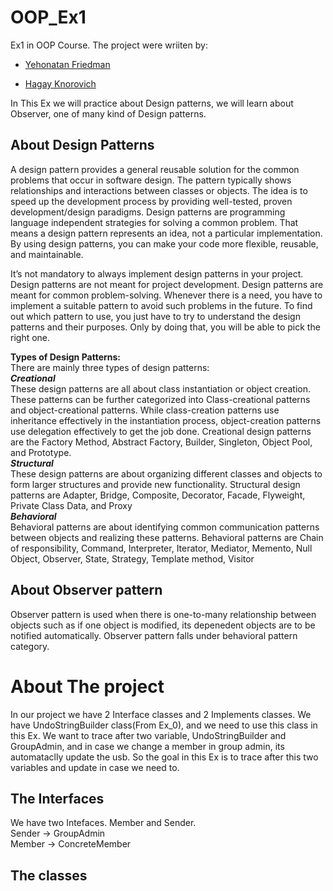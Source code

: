 # OOP_Ex1
Ex1 in OOP Course.
The project were wriiten by:
- [Yehonatan Friedman](https://github.com/YehonatanFr?tab=repositories)
+ [Hagay Knorovich](https://github.com/hagayknoro)

In This Ex we will practice about Design patterns, we will learn about Observer, one of many kind of Design patterns.
## About Design Patterns
A design pattern provides a general reusable solution for the common problems that occur in software design. The pattern typically shows relationships and interactions between classes or objects. The idea is to speed up the development process by providing well-tested, proven development/design paradigms. Design patterns are programming language independent strategies for solving a common problem. That means a design pattern represents an idea, not a particular implementation. By using design patterns, you can make your code more flexible, reusable, and maintainable.

It’s not mandatory to always implement design patterns in your project. Design patterns are not meant for project development. Design patterns are meant for common problem-solving. Whenever there is a need, you have to implement a suitable pattern to avoid such problems in the future. To find out which pattern to use, you just have to try to understand the design patterns and their purposes. Only by doing that, you will be able to pick the right one. 

**Types of Design Patterns:**   
There are mainly three types of design patterns:     
***Creational***    
These design patterns are all about class instantiation or object creation. These patterns can be further categorized into Class-creational patterns and object-creational patterns. While class-creation patterns use inheritance effectively in the instantiation process, object-creation patterns use delegation effectively to get the job done. 
Creational design patterns are the Factory Method, Abstract Factory, Builder, Singleton, Object Pool, and Prototype.    
***Structural***    
These design patterns are about organizing different classes and objects to form larger structures and provide new functionality. 
Structural design patterns are Adapter, Bridge, Composite, Decorator, Facade, Flyweight, Private Class Data, and Proxy    
***Behavioral***     
Behavioral patterns are about identifying common communication patterns between objects and realizing these patterns. 
Behavioral patterns are Chain of responsibility, Command, Interpreter, Iterator, Mediator, Memento, Null Object, Observer, State, Strategy, Template method, Visitor    
## About Observer pattern
Observer pattern is used when there is one-to-many relationship between objects such as if one object is modified, its depenedent objects are to be notified automatically. Observer pattern falls under behavioral pattern category.    
# About The project   
In our project we have 2 Interface classes and 2 Implements classes. We have UndoStringBuilder class(From Ex_0), and we need to use this class in this Ex. We want to trace after two variable, UndoStringBuilder and GroupAdmin, and in case we change a member in group admin, its automataclly update the usb.
So the goal in this Ex is to trace after this two variables and update in case we need to.   
## The Interfaces
We have two Intefaces. Member and Sender.   
Sender -> GroupAdmin    
Member -> ConcreteMember   
## The classes


